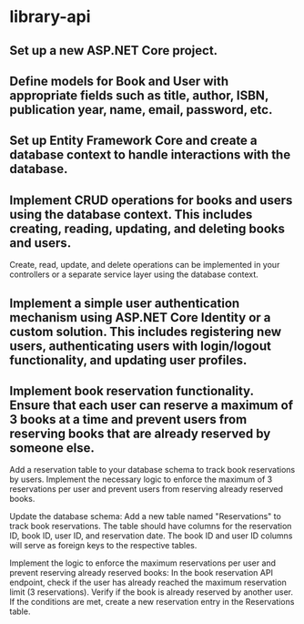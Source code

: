 # library-api

## Set up a new ASP.NET Core project.
## Define models for Book and User with appropriate fields such as title, author, ISBN, publication year, name, email, password, etc.
## Set up Entity Framework Core and create a database context to handle interactions with the database.
## Implement CRUD operations for books and users using the database context. This includes creating, reading, updating, and deleting books and users.
Create, read, update, and delete operations can be implemented in your controllers or a separate service layer using the database context.

## Implement a simple user authentication mechanism using ASP.NET Core Identity or a custom solution. This includes registering new users, authenticating users with login/logout functionality, and updating user profiles.
## Implement book reservation functionality. Ensure that each user can reserve a maximum of 3 books at a time and prevent users from reserving books that are already reserved by someone else.
Add a reservation table to your database schema to track book reservations by users.
Implement the necessary logic to enforce the maximum of 3 reservations per user and prevent users from reserving already reserved books.

Update the database schema:
Add a new table named "Reservations" to track book reservations.
The table should have columns for the reservation ID, book ID, user ID, and reservation date.
The book ID and user ID columns will serve as foreign keys to the respective tables.

Implement the logic to enforce the maximum reservations per user and prevent reserving already reserved books:
In the book reservation API endpoint, check if the user has already reached the maximum reservation limit (3 reservations).
Verify if the book is already reserved by another user.
If the conditions are met, create a new reservation entry in the Reservations table.
